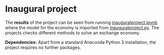 # Inaugural project

The **results** of the project can be seen from running [inauguralproject.ipynb](inauguralproject.ipynb) where the model for the economy is imported from [inauguralproject.py](inauguralproject.py). The projects checks different methods to solve an exchange economy. 

**Dependencies:** Apart from a standard Anaconda Python 3 installation, the project requires no further packages.

